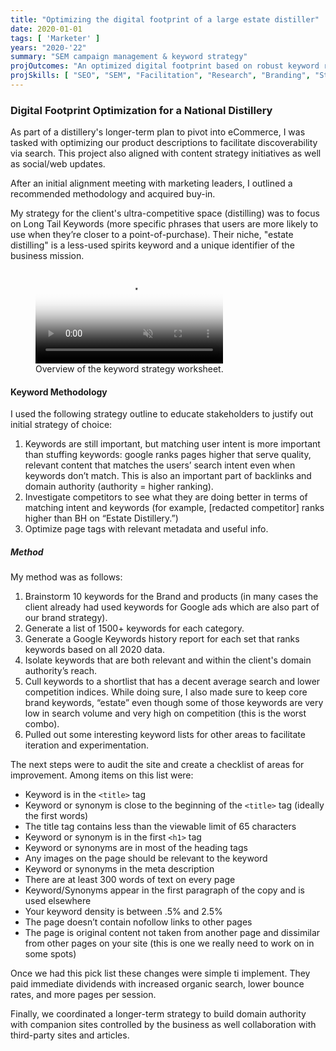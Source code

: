 ```yaml
---
title: "Optimizing the digital footprint of a large estate distiller"
date: 2020-01-01
tags: [ 'Marketer' ]
years: "2020-'22"
summary: "SEM campaign management & keyword strategy"
projOutcomes: "An optimized digital footprint based on robust keyword research they yielded tangible results."
projSkills: [ "SEO", "SEM", "Facilitation", "Research", "Branding", "Strategy", "Analytics"  ]
---
```


### Digital Footprint Optimization for a National Distillery

As part of a distillery's longer-term plan to pivot into eCommerce, I  was tasked with optimizing our product descriptions to facilitate discoverability via search. This project also aligned with content strategy initiatives as well as social/web updates.

After an initial alignment meeting with marketing leaders, I outlined a recommended methodology and acquired buy-in. 

My strategy for the client's ultra-competitive space (distilling) was to focus on Long Tail Keywords (more specific phrases that users are more likely to use when they’re closer to a point-of-purchase). Their niche, "estate distilling" is a less-used spirits keyword and a unique identifier of the business mission.

<figure>
<video autoplay loop muted playsinline poster="/keyword-strat-video-cover.jpg">
  <source src="/keyword-strat-video.mp4" type="video/mp4">
</video>
<figcaption>Overview of the keyword strategy worksheet.</figcaption>
</figure>

#### Keyword Methodology

I used the following strategy outline to educate stakeholders to justify out initial strategy of choice:

1. Keywords are still important, but matching user intent is more important than stuffing keywords: google ranks pages higher that serve quality, relevant content that matches the users’ search intent even when keywords don’t match. This is also an important part of backlinks and domain authority (authority = higher ranking).
1. Investigate competitors to see what they are doing better in terms of matching intent and keywords (for example, [redacted competitor] ranks higher than BH on “Estate Distillery.”)
1. Optimize page tags with relevant metadata and useful info.

##### Method

My method was as follows: 

1. Brainstorm 10 keywords for the Brand and products (in many cases the client already had used keywords for Google ads which are also part of our brand strategy).
1. Generate a list of 1500+ keywords for each category.
1. Generate a Google Keywords history report for each set that ranks keywords based on all 2020 data.
1. Isolate keywords that are both relevant and within the client's domain authority’s reach.
1. Cull keywords to a shortlist that has a decent average search and lower competition indices. While doing sure, I also made sure to keep core brand keywords, “estate” even though some of those keywords are very low in search volume and very high on competition (this is the worst combo). 
1. Pulled out some interesting keyword lists for other areas to facilitate iteration and experimentation. 

The next steps were to audit the site and create a checklist of areas for improvement. Among items on this list were:

- Keyword is in the `<title>` tag
- Keyword or synonym is close to the beginning of the `<title>` tag (ideally the first words)
- The title tag contains less than the viewable limit of 65 characters
- Keyword or synonym is in the first `<h1>` tag
- Keyword or synonyms are in most of the heading tags
- Any images on the page should be relevant to the keyword
- Keyword or synonyms in the meta description
- There are at least 300 words of text on every page
- Keyword/Synonyms appear in the first paragraph of the copy and is used elsewhere
- Your keyword density is between .5% and 2.5%
- The page doesn’t contain nofollow links to other pages
- The page is original content not taken from another page and dissimilar from other pages on your site (this is one we really need to work on in some spots)

Once we had this pick list these changes were simple ti implement. They paid immediate dividends with increased organic search, lower bounce rates, and more pages per session. 

Finally, we coordinated a longer-term strategy to build domain authority with companion sites controlled by the business as well collaboration with third-party sites and articles. 





